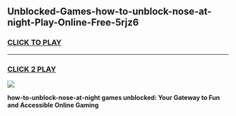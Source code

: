 
## Unblocked-Games-how-to-unblock-nose-at-night-Play-Online-Free-5rjz6
<h3>
<a href="https://premium76.site?title=how-to-unblock-nose-at-night&ref=26A">CLICK TO PLAY</a></h3>
<hr>

<h3>
<a href="https://premium76.site?title=how-to-unblock-nose-at-night&ref=26A">CLICK 2 PLAY</a>
  
</h3>

<a href="https://premium76.site?title=how-to-unblock-nose-at-night&ref=26A"><img src="https://clearcache.store/games.png"></a>


**how-to-unblock-nose-at-night games unblocked: Your Gateway to Fun and Accessible Online Gaming**
